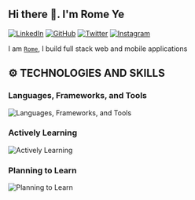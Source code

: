 ## Hi there 👋. I'm Rome Ye

[![LinkedIn](https://img.shields.io/badge/LinkedIn-Connect-blue?style=flat&logo=linkedin)](https://www.linkedin.com/in/romeyerome/)
[![GitHub](https://img.shields.io/badge/GitHub-Follow-black?style=flat&logo=github)](https://github.com/romeyerome)
[![Twitter](https://img.shields.io/badge/Twitter-Follow-blue?style=flat&logo=twitter)](https://twitter.com/rome.dev)
[![Instagram](https://img.shields.io/badge/Instagram-Follow-red?style=flat&logo=instagram)](https://www.instagram.com/koooolandthegang/)


I am [`Rome`](https://www.rome.io), I build full stack web and mobile applications

## ⚙️ TECHNOLOGIES AND SKILLS

### Languages, Frameworks, and Tools
![Languages, Frameworks, and Tools](https://skillicons.dev/icons?i=git,github,nodejs,js,ts,webpack,react,vite,ts,vercel,express,html,css,sass,tailwind,mongodb)

### Actively Learning

![Actively Learning](https://skillicons.dev/icons?i=aws,firebase)

### Planning to Learn

![Planning to Learn](https://skillicons.dev/icons?i=angular,rust,go,vue)


<!--
**RomeYerome/romeYerome** is a ✨ _special_ ✨ repository because its `README.md` (this file) appears on your GitHub profile.

Here are some ideas to get you started:

- 🔭 I’m currently working on ...
- 🌱 I’m currently learning ...
- 👯 I’m looking to collaborate on ...
- 🤔 I’m looking for help with ...
- 💬 Ask me about ...
- 📫 How to reach me: ...
- 😄 Pronouns: ...
- ⚡ Fun fact: ...
-->
